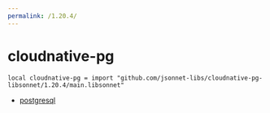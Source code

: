 ```yaml
---
permalink: /1.20.4/
---
```


# cloudnative-pg

```jsonnet
local cloudnative-pg = import "github.com/jsonnet-libs/cloudnative-pg-libsonnet/1.20.4/main.libsonnet"
```



* [postgresql](postgresql/index.md)